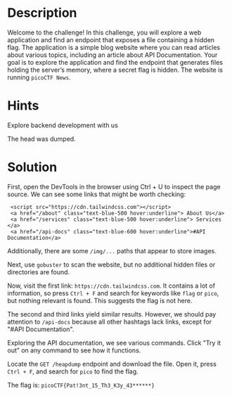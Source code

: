 # Description 

Welcome to the challenge! In this challenge, you will explore a web application and find an endpoint that exposes a file containing a hidden flag.
The application is a simple blog website where you can read articles about various topics, including an article about API Documentation. Your goal is to explore the application and find the endpoint that generates files holding the server’s memory, where a secret flag is hidden.
The website is running `picoCTF News`.

# Hints

Explore backend development with us

The head was dumped.

# Solution 

First, open the DevTools in the browser using Ctrl + U to inspect the page source. We can see some links that might be worth checking:
```
 <script src="https://cdn.tailwindcss.com"></script>
 <a href="/about" class="text-blue-500 hover:underline"> About Us</a>
 <a href="/services" class="text-blue-500 hover:underline"> Services </a>
 <a href="/api-docs" class="text-blue-600 hover:underline">#API Documentation</a> 
```
Additionally, there are some `/img/...` paths that appear to store images.

Next, use `gobuster` to scan the website, but no additional hidden files or directories are found.

Now, visit the first link: `https://cdn.tailwindcss.com`. It contains a lot of information, so press `Ctrl + F` and search for keywords like `flag` or `pico`, but nothing relevant is found. This suggests the flag is not here.

The second and third links yield similar results. However, we should pay attention to `/api-docs` because all other hashtags lack links, except for "#API Documentation".

Exploring the API documentation, we see various commands. Click "Try it out" on any command to see how it functions.

Locate the `GET /heapdump` endpoint and download the file. Open it, press `Ctrl + F`, and search for `pico` to find the flag.

The flag is: `picoCTF{Pat!3nt_15_Th3_K3y_43******}`
